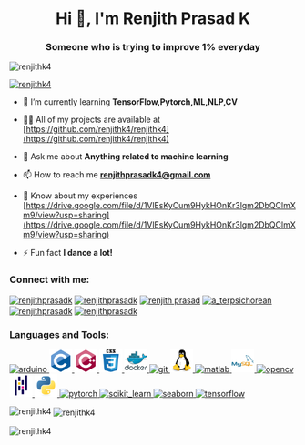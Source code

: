 <h1 align="center">Hi 👋, I'm Renjith Prasad K</h1>
<h3 align="center">Someone who is trying to improve 1% everyday</h3>

<p align="left"> <img src="https://komarev.com/ghpvc/?username=renjithk4&label=Profile%20views&color=0e75b6&style=flat" alt="renjithk4" /> </p>

<p align="left"> <a href="https://github.com/ryo-ma/github-profile-trophy"><img src="https://github-profile-trophy.vercel.app/?username=renjithk4" alt="renjithk4" /></a> </p>

- 🌱 I’m currently learning **TensorFlow,Pytorch,ML,NLP,CV**

- 👨‍💻 All of my projects are available at [https://github.com/renjithk4/renjithk4](https://github.com/renjithk4/renjithk4)

- 💬 Ask me about **Anything related to machine learning**

- 📫 How to reach me **renjithprasadk4@gmail.com**

- 📄 Know about my experiences [https://drive.google.com/file/d/1VlEsKyCum9HykHOnKr3lgm2DbQClmXm9/view?usp=sharing](https://drive.google.com/file/d/1VlEsKyCum9HykHOnKr3lgm2DbQClmXm9/view?usp=sharing)

- ⚡ Fun fact **I dance a lot!**

<h3 align="left">Connect with me:</h3>
<p align="left">
<a href="https://linkedin.com/in/renjithprasadk" target="blank"><img align="center" src="https://raw.githubusercontent.com/rahuldkjain/github-profile-readme-generator/master/src/images/icons/Social/linked-in-alt.svg" alt="renjithprasadk" height="30" width="40" /></a>
<a href="https://kaggle.com/renjithprasadk" target="blank"><img align="center" src="https://raw.githubusercontent.com/rahuldkjain/github-profile-readme-generator/master/src/images/icons/Social/kaggle.svg" alt="renjithprasadk" height="30" width="40" /></a>
<a href="https://fb.com/renjith prasad" target="blank"><img align="center" src="https://raw.githubusercontent.com/rahuldkjain/github-profile-readme-generator/master/src/images/icons/Social/facebook.svg" alt="renjith prasad" height="30" width="40" /></a>
<a href="https://instagram.com/a_terpsichorean" target="blank"><img align="center" src="https://raw.githubusercontent.com/rahuldkjain/github-profile-readme-generator/master/src/images/icons/Social/instagram.svg" alt="a_terpsichorean" height="30" width="40" /></a>
<a href="https://www.hackerrank.com/renjithprasadk" target="blank"><img align="center" src="https://raw.githubusercontent.com/rahuldkjain/github-profile-readme-generator/master/src/images/icons/Social/hackerrank.svg" alt="renjithprasadk" height="30" width="40" /></a>
<a href="https://www.leetcode.com/renjithprasadk" target="blank"><img align="center" src="https://raw.githubusercontent.com/rahuldkjain/github-profile-readme-generator/master/src/images/icons/Social/leet-code.svg" alt="renjithprasadk" height="30" width="40" /></a>
</p>

<h3 align="left">Languages and Tools:</h3>
<p align="left"> <a href="https://www.arduino.cc/" target="_blank" rel="noreferrer"> <img src="https://cdn.worldvectorlogo.com/logos/arduino-1.svg" alt="arduino" width="40" height="40"/> </a> <a href="https://www.cprogramming.com/" target="_blank" rel="noreferrer"> <img src="https://raw.githubusercontent.com/devicons/devicon/master/icons/c/c-original.svg" alt="c" width="40" height="40"/> </a> <a href="https://www.w3schools.com/cpp/" target="_blank" rel="noreferrer"> <img src="https://raw.githubusercontent.com/devicons/devicon/master/icons/cplusplus/cplusplus-original.svg" alt="cplusplus" width="40" height="40"/> </a> <a href="https://www.w3schools.com/css/" target="_blank" rel="noreferrer"> <img src="https://raw.githubusercontent.com/devicons/devicon/master/icons/css3/css3-original-wordmark.svg" alt="css3" width="40" height="40"/> </a> <a href="https://www.docker.com/" target="_blank" rel="noreferrer"> <img src="https://raw.githubusercontent.com/devicons/devicon/master/icons/docker/docker-original-wordmark.svg" alt="docker" width="40" height="40"/> </a> <a href="https://git-scm.com/" target="_blank" rel="noreferrer"> <img src="https://www.vectorlogo.zone/logos/git-scm/git-scm-icon.svg" alt="git" width="40" height="40"/> </a> <a href="https://www.linux.org/" target="_blank" rel="noreferrer"> <img src="https://raw.githubusercontent.com/devicons/devicon/master/icons/linux/linux-original.svg" alt="linux" width="40" height="40"/> </a> <a href="https://www.mathworks.com/" target="_blank" rel="noreferrer"> <img src="https://upload.wikimedia.org/wikipedia/commons/2/21/Matlab_Logo.png" alt="matlab" width="40" height="40"/> </a> <a href="https://www.mysql.com/" target="_blank" rel="noreferrer"> <img src="https://raw.githubusercontent.com/devicons/devicon/master/icons/mysql/mysql-original-wordmark.svg" alt="mysql" width="40" height="40"/> </a> <a href="https://opencv.org/" target="_blank" rel="noreferrer"> <img src="https://www.vectorlogo.zone/logos/opencv/opencv-icon.svg" alt="opencv" width="40" height="40"/> </a> <a href="https://pandas.pydata.org/" target="_blank" rel="noreferrer"> <img src="https://raw.githubusercontent.com/devicons/devicon/2ae2a900d2f041da66e950e4d48052658d850630/icons/pandas/pandas-original.svg" alt="pandas" width="40" height="40"/> </a> <a href="https://www.python.org" target="_blank" rel="noreferrer"> <img src="https://raw.githubusercontent.com/devicons/devicon/master/icons/python/python-original.svg" alt="python" width="40" height="40"/> </a> <a href="https://pytorch.org/" target="_blank" rel="noreferrer"> <img src="https://www.vectorlogo.zone/logos/pytorch/pytorch-icon.svg" alt="pytorch" width="40" height="40"/> </a> <a href="https://scikit-learn.org/" target="_blank" rel="noreferrer"> <img src="https://upload.wikimedia.org/wikipedia/commons/0/05/Scikit_learn_logo_small.svg" alt="scikit_learn" width="40" height="40"/> </a> <a href="https://seaborn.pydata.org/" target="_blank" rel="noreferrer"> <img src="https://seaborn.pydata.org/_images/logo-mark-lightbg.svg" alt="seaborn" width="40" height="40"/> </a> <a href="https://www.tensorflow.org" target="_blank" rel="noreferrer"> <img src="https://www.vectorlogo.zone/logos/tensorflow/tensorflow-icon.svg" alt="tensorflow" width="40" height="40"/> </a> </p>

<p><img align="left" src="https://github-readme-stats.vercel.app/api/top-langs?username=renjithk4&show_icons=true&locale=en&layout=compact" alt="renjithk4" /></p>

<p>&nbsp;<img align="center" src="https://github-readme-stats.vercel.app/api?username=renjithk4&show_icons=true&locale=en" alt="renjithk4" /></p>

<p><img align="center" src="https://github-readme-streak-stats.herokuapp.com/?user=renjithk4&" alt="renjithk4" /></p>

